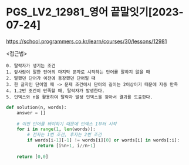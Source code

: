 # PGS_LV2_12981_영어 끝말잇기[2023-07-24]
https://school.programmers.co.kr/learn/courses/30/lessons/12981

<접근법>
``` 
0. 탈락자가 생기는 조건
1. 앞사람이 말한 단어의 마지막 문자로 시작하는 단어를 말하지 않을 때
2. 말했던 단어가 이전에 등장했던 단어일 때
3. 한 글자인 단어일 때 -> 문제 조건에서 단어의 길이는 2이상이기 때문에 자동 만족
4. 1,2번 조건이 만족할 때, 탈락자가 발생한다.
5. 인덱스와 n을 활용하여 탈락자 발생 인덱스을 찾아서 결과를 도출한다.
```



```python
def solution(n, words):
    answer = []
    
    # 이전 단어를 봐야하기 때문에 인덱스 1부터 시작
    for i in range(1, len(words)):
        # 전자는 1번 조건, 후자는 2번 조건
        if words[i-1][-1] != words[i][0] or words[i] in words[:i]:
            return [i%n+1, i//n+1]
        
    return [0,0]
            
    
```